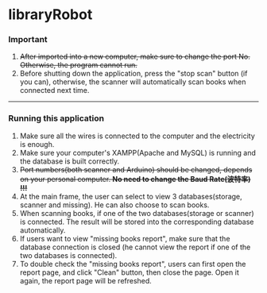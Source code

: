 # libraryRobot

### Important

1. ~~After imported into a new computer, make sure to change the port No. Otherwise, the program cannot run.~~
2. Before shutting down the application, press the "stop scan" button (if you can), otherwise, the scanner will automatically scan books when connected next time.

---

### Running this application

1. Make sure all the wires is connected to the computer and the electricity is enough.
2. Make sure your computer's XAMPP(Apache and MySQL) is running and the database is built correctly.
3. ~~Port numbers(both scanner and Arduino) should be changed, depends on your personal computer.   **No need to change the Baud Rate(波特率) !!!**~~
4. At the main frame, the user can select to view 3 databases(storage, scanner and missing). He can also choose to scan books.
5. When scanning books, if one of the two databases(storage or scanner) is connected. The result will be stored into the corresponding database automatically.
6. If users want to view "missing books report", make sure that the database connection is closed (he cannot view the report if one of the two databases is connected). 
7. To double check the "missing books report", users can first open the report page, and click "Clean" button, then close the page. Open it again, the report page will be refreshed.
